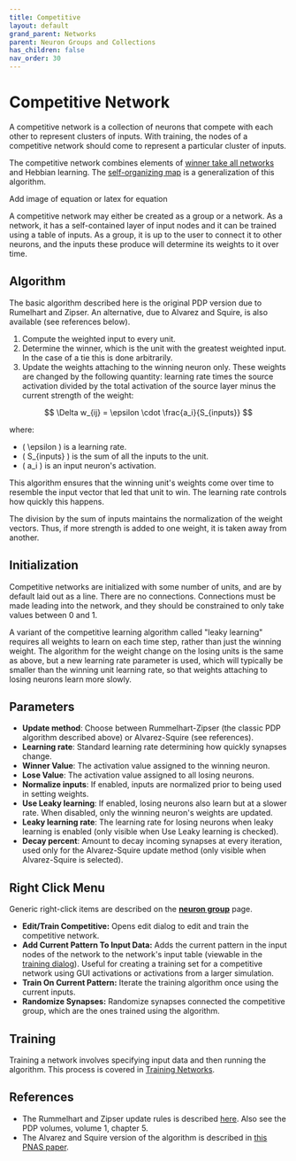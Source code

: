 ```yaml
---
title: Competitive
layout: default
grand_parent: Networks
parent: Neuron Groups and Collections
has_children: false
nav_order: 30
---
```


# Competitive Network

A competitive network is a collection of neurons that compete with each other to represent clusters of inputs. With training, the nodes of a competitive network should come to represent a particular cluster of inputs.

The competitive network combines elements of [winner take all networks](wta) and Hebbian learning. The [self-organizing map](selfOrganizingMap) is a generalization of this algorithm.

<!-- TODO --> Add image of equation or latex for equation  

A competitive network may either be created as a group or a network. As a network, it has a self-contained layer of input nodes and it can be trained using a table of inputs. As a group, it is up to the user to connect it to other neurons, and the inputs these produce will determine its weights to it over time.

## Algorithm

The basic algorithm described here is the original PDP version due to Rumelhart and Zipser. An alternative, due to Alvarez and Squire, is also available (see references below).

1) Compute the weighted input to every unit.
2) Determine the winner, which is the unit with the greatest weighted input. In the case of a tie this is done arbitrarily.
3) Update the weights attaching to the winning neuron only. These weights are changed by the following quantity: learning rate times the source activation divided by the total activation of the source layer minus the current strength of the weight:

$$ \Delta w_{ij} = \epsilon \cdot \frac{a_i}{S_{inputs}} $$

where:
- \( \epsilon \) is a learning rate.
- \( S_{inputs} \) is the sum of all the inputs to the unit.
- \( a_i \) is an input neuron's activation.

This algorithm ensures that the winning unit's weights come over time to resemble the input vector that led that unit to win. The learning rate controls how quickly this happens.

The division by the sum of inputs maintains the normalization of the weight vectors. Thus, if more strength is added to one weight, it is taken away from another.

## Initialization

Competitive networks are initialized with some number of units, and are by default laid out as a line. There are no connections. Connections must be made leading into the network, and they should be constrained to only take values between 0 and 1.

A variant of the competitive learning algorithm called "leaky learning" requires all weights to learn on each time step, rather than just the winning weight. The algorithm for the weight change on the losing units is the same as above, but a new learning rate parameter is used, which will typically be smaller than the winning unit learning rate, so that weights attaching to losing neurons learn more slowly.

## Parameters

- **Update method**: Choose between Rummelhart-Zipser (the classic PDP algorithm described above) or Alvarez-Squire (see references).
- **Learning rate**: Standard learning rate determining how quickly synapses change.
- **Winner Value**: The activation value assigned to the winning neuron.
- **Lose Value**: The activation value assigned to all losing neurons.
- **Normalize inputs**: If enabled, inputs are normalized prior to being used in setting weights.
- **Use Leaky learning**: If enabled, losing neurons also learn but at a slower rate. When disabled, only the winning neuron's weights are updated.
- **Leaky learning rate**: The learning rate for losing neurons when leaky learning is enabled (only visible when Use Leaky learning is checked).
- **Decay percent**: Amount to decay incoming synapses at every iteration, used only for the Alvarez-Squire update method (only visible when Alvarez-Squire is selected).

## Right Click Menu

Generic right-click items are described on the **[neuron group](.)** page.

- **Edit/Train Competitive:** Opens edit dialog to edit and train the competitive network.
- **Add Current Pattern To Input Data:** Adds the current pattern in the input nodes of the network to the network's input table (viewable in the [training dialog](../trainingNetworks)). Useful for creating a training set for a competitive network using GUI activations or activations from a larger simulation.
- **Train On Current Pattern:** Iterate the training algorithm once using the current inputs.
- **Randomize Synapses:** Randomize synapses connected the competitive group, which are the ones trained using the algorithm.

## Training

Training a network involves specifying input data and then running the algorithm. This process is covered in [Training Networks](../trainingNetworks).

## References

- The Rummelhart and Zipser update rules is described [here](https://web.stanford.edu/group/pdplab/pdphandbook/handbookch7.html). Also see the PDP volumes, volume 1, chapter 5.
- The Alvarez and Squire version of the algorithm is described in [this PNAS paper](http://www.pnas.org/content/91/15/7041.full.pdf).
